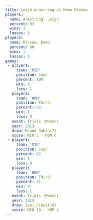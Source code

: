 ```yaml
---
title: Leigh Armstrong vs Emma Miskew
player1:                
  name: Armstrong, Leigh
  percent: 93           
  wins: 1               
  losses: 1             
player2:                
  name: Miskew, Emma    
  percent: 80           
  wins: 1               
  losses: 1             
games:
 - player1:        
     team: 'MID'   
     position: Lead
     percent: 100  
     win: 0        
     loss: 1       
   player2:         
     team: 'HOM'    
     position: Third
     percent: 93    
     win: 1         
     loss: 0        
   event: Trials (Women)
   year: 2013           
   draw: Round Robin(7) 
   score: MID 5 - HOM 6 
 - player1:        
     team: 'MID'   
     position: Lead
     percent: 82   
     win: 1        
     loss: 0       
   player2:         
     team: 'HOM'    
     position: Third
     percent: 61    
     win: 0         
     loss: 1        
   event: Trials (Women)
   year: 2013           
   draw: Semi-Final(16) 
   score: MID 10 - HOM 4
---
```

